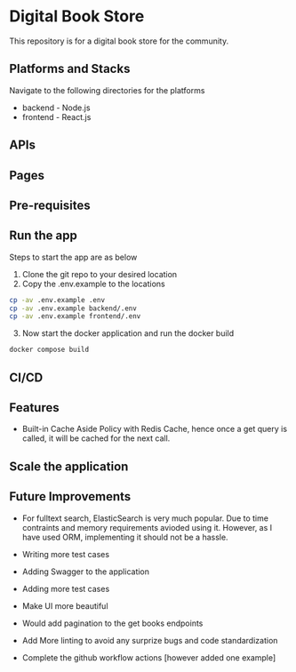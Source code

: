 # Digital Book Store
This repository is for a digital book store for the community.

## Platforms and Stacks

Navigate to the following directories for the platforms

- backend - Node.js
- frontend - React.js

## APIs



## Pages


## Pre-requisites


## Run the app
Steps to start the app are as below

1. Clone the git repo to your desired location
2. Copy the .env.example to the locations
```bash
cp -av .env.example .env
cp -av .env.example backend/.env
cp -av .env.example frontend/.env
```
3. Now start the docker application and run the docker build
```bash
docker compose build
```


## CI/CD

## Features

- Built-in Cache Aside Policy with Redis Cache, hence once a get query is called, it will be cached for the next call.


## Scale the application

## Future Improvements

- For fulltext search, ElasticSearch is very much popular. Due to time contraints and memory requirements avioded using it. However, as I have used ORM, implementing it should not be a hassle.

- Writing more test cases
- Adding Swagger to the application
- Adding more test cases
- Make UI more beautiful
- Would add pagination to the get books endpoints
- Add More linting to avoid any surprize bugs and code standardization
- Complete the github workflow actions [however added one example]

